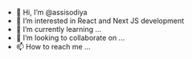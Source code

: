 - 👋 Hi, I’m @assisodiya
- 👀 I’m interested in React and Next JS development
- 🌱 I’m currently learning ...
- 💞️ I’m looking to collaborate on ...
- 📫 How to reach me ...

<!---
assisodiya/assisodiya is a ✨ special ✨ repository because its `README.md` (this file) appears on your GitHub profile.
You can click the Preview link to take a look at your changes.
--->
